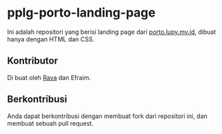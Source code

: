 # pplg-porto-landing-page

Ini adalah repositori yang berisi landing page dari [porto.lupy.my.id](https://porto.lupy.my.id), dibuat hanya dengan HTML dan CSS.

## Kontributor
Di buat oleh [Rava](https://github.com/ravabasya06) dan Efraim.

## Berkontribusi
Anda dapat berkontribusi dengan membuat fork dari repositori ini, dan membuat sebuah pull request. 
